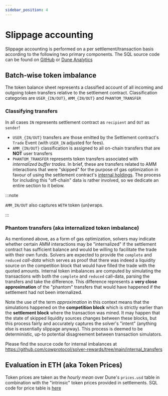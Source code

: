 ```yaml
---
sidebar_position: 4
---
```


# Slippage accounting

Slippage accounting is performed on a per settlement/transaction basis according to the following two primary components. The SQL source code can be found on [GitHub](https://github.com/cowprotocol/solver-rewards/blob/main/queries/dune_v2/period_slippage.sql) or [Dune Analytics](https://dune.com/queries/3093726)

## Batch-wise token imbalance

The token balance sheet represents a classified account of all incoming and outgoing token transfers relative to the settlement contract. Classification categories are `USER_{IN/OUT}`, `AMM_{IN/OUT}` and `PHANTOM_TRANSFER`

### Classifying transfers

In all cases `IN` represents settlement contract as `recipient` and `OUT` as `sender`!

- `USER_{IN/OUT}` transfers are those emitted by the Settlement contract's `Trade` Event (with `USER_IN` adjusted for fees).
- `AMM_{IN/OUT}` classification is assigned to all on-chain transfers that are **NOT** user transfers
- `PHANTOM_TRANSFER` represents token transfers associated with _internalized buffer trades_. In brief, these are transfers related to AMM interactions that were "skipped" for the purpose of gas optimization in favour of using the settlement contract's <a href="/cow-protocol/reference/core/definitions#buffers">internal holdings</a>. The process for including this "off-chain" data is rather involved, so we dedicate an entire section to it below.

:::note

`AMM_IN/OUT` also captures `WETH` token (un)wraps.

:::

### Phantom transfers (aka internalized token imbalance)

As mentioned above, as a form of gas optimization, solvers may indicate whether certain AMM interactions may be "internalized" if the settlement contract has sufficient balance and would be willing to facilitate the trade with their own funds. Solvers are expected to provide the `complete` and `reduced` _call-data_ which serves as proof that there was indeed a liquidity source on the competition block that would have filled the trade with the quoted amounts. Internal token imbalances are computed by simulating the transactions with both the `complete` and `reduced` call-data, parsing the transfers and take the difference. This difference represents a **very close approximation** of the "phantom" transfers that would have happened if the settlement had not been internalized.

Note the use of the term _approximation_ in this context means that the simulations happened on the **competition block** which is strictly earlier than the **settlement block** where the transaction was mined. It may happen that the state of skipped liquidity sources changes between these blocks, but this process fairly and accurately captures the solver's "intent" (anything else is essentially slippage anyway). This process is deemed to be deterministic, up-to potential disagreement between transaction simulators.

Please find the source code for internal imbalances at https://github.com/cowprotocol/solver-rewards/tree/main/internal_transfers

## Evaluation in ETH (aka Token Prices)

Token prices are taken as the _hourly mean_ over Dune's `prices.usd` table in combination with the "intrinsic" token prices provided in settlements. SQL code for price table is [here](https://github.com/cowprotocol/solver-rewards/blob/main/queries/dune_v2/period_slippage.sql#L257-L323)